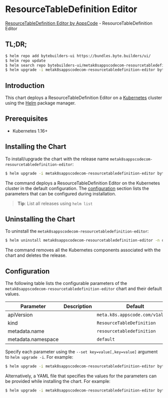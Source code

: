 # ResourceTableDefinition Editor

[ResourceTableDefinition Editor by AppsCode](https://byte.builders) - ResourceTableDefinition Editor

## TL;DR;

```bash
$ helm repo add bytebuilders-ui https://bundles.byte.builders/ui/
$ helm repo update
$ helm search repo bytebuilders-ui/metak8sappscodecom-resourcetabledefinition-editor --version=v0.4.11
$ helm upgrade -i metak8sappscodecom-resourcetabledefinition-editor bytebuilders-ui/metak8sappscodecom-resourcetabledefinition-editor -n default --create-namespace --version=v0.4.11
```

## Introduction

This chart deploys a ResourceTableDefinition Editor on a [Kubernetes](http://kubernetes.io) cluster using the [Helm](https://helm.sh) package manager.

## Prerequisites

- Kubernetes 1.16+

## Installing the Chart

To install/upgrade the chart with the release name `metak8sappscodecom-resourcetabledefinition-editor`:

```bash
$ helm upgrade -i metak8sappscodecom-resourcetabledefinition-editor bytebuilders-ui/metak8sappscodecom-resourcetabledefinition-editor -n default --create-namespace --version=v0.4.11
```

The command deploys a ResourceTableDefinition Editor on the Kubernetes cluster in the default configuration. The [configuration](#configuration) section lists the parameters that can be configured during installation.

> **Tip**: List all releases using `helm list`

## Uninstalling the Chart

To uninstall the `metak8sappscodecom-resourcetabledefinition-editor`:

```bash
$ helm uninstall metak8sappscodecom-resourcetabledefinition-editor -n default
```

The command removes all the Kubernetes components associated with the chart and deletes the release.

## Configuration

The following table lists the configurable parameters of the `metak8sappscodecom-resourcetabledefinition-editor` chart and their default values.

|     Parameter      | Description |                   Default                   |
|--------------------|-------------|---------------------------------------------|
| apiVersion         |             | <code>meta.k8s.appscode.com/v1alpha1</code> |
| kind               |             | <code>ResourceTableDefinition</code>        |
| metadata.name      |             | <code>resourcetabledefinition</code>        |
| metadata.namespace |             | <code>default</code>                        |


Specify each parameter using the `--set key=value[,key=value]` argument to `helm upgrade -i`. For example:

```bash
$ helm upgrade -i metak8sappscodecom-resourcetabledefinition-editor bytebuilders-ui/metak8sappscodecom-resourcetabledefinition-editor -n default --create-namespace --version=v0.4.11 --set apiVersion=meta.k8s.appscode.com/v1alpha1
```

Alternatively, a YAML file that specifies the values for the parameters can be provided while
installing the chart. For example:

```bash
$ helm upgrade -i metak8sappscodecom-resourcetabledefinition-editor bytebuilders-ui/metak8sappscodecom-resourcetabledefinition-editor -n default --create-namespace --version=v0.4.11 --values values.yaml
```
